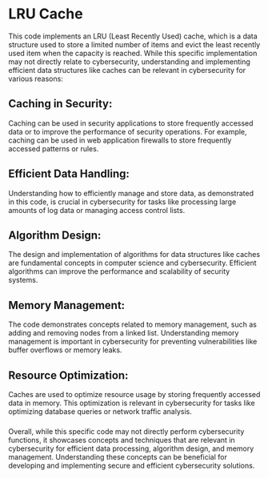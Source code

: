 # LRU Cache

This code implements an LRU (Least Recently Used) cache, which is a data structure used to store a limited number of items and evict the least recently used item when the capacity is reached. While this specific implementation may not directly relate to cybersecurity, understanding and implementing efficient data structures like caches can be relevant in cybersecurity for various reasons:

## Caching in Security:
Caching can be used in security applications to store frequently accessed data or to improve the performance of security operations. For example, caching can be used in web application firewalls to store frequently accessed patterns or rules.

## Efficient Data Handling:
Understanding how to efficiently manage and store data, as demonstrated in this code, is crucial in cybersecurity for tasks like processing large amounts of log data or managing access control lists.

## Algorithm Design:
The design and implementation of algorithms for data structures like caches are fundamental concepts in computer science and cybersecurity. Efficient algorithms can improve the performance and scalability of security systems.

## Memory Management:
The code demonstrates concepts related to memory management, such as adding and removing nodes from a linked list. Understanding memory management is important in cybersecurity for preventing vulnerabilities like buffer overflows or memory leaks.

## Resource Optimization:
Caches are used to optimize resource usage by storing frequently accessed data in memory. This optimization is relevant in cybersecurity for tasks like optimizing database queries or network traffic analysis.
###
Overall, while this specific code may not directly perform cybersecurity functions, it showcases concepts and techniques that are relevant in cybersecurity for efficient data processing, algorithm design, and memory management. Understanding these concepts can be beneficial for developing and implementing secure and efficient cybersecurity solutions.
